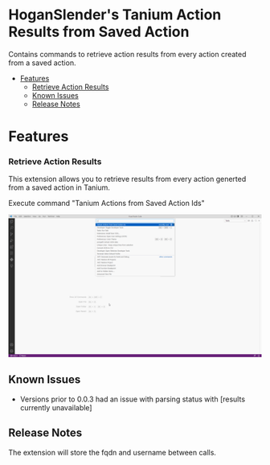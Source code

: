 <h1>HoganSlender's Tanium Action Results from Saved Action</h1>

Contains commands to retrieve action results from every action created from a saved action.

- [Features](#features)
    - [Retrieve Action Results](#retrieve-action-results)
  - [Known Issues](#known-issues)
  - [Release Notes](#release-notes)

# Features

### Retrieve Action Results

This extension allows you to retrieve results from every action generted from a saved action in Tanium.

Execute command "Tanium Actions from Saved Action Ids"

![Action Results from Saved Actions](./media/actions_from_saved_actions.gif)
## Known Issues
* Versions prior to 0.0.3 had an issue with parsing status with [results currently unavailable]
## Release Notes
The extension will store the fqdn and username between calls.
